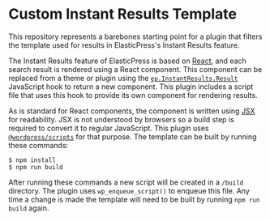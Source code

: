 # Custom Instant Results Template

This repository represents a barebones starting point for a plugin that filters the template used for results in ElasticPress's Instant Results feature.

The Instant Results feature of ElasticPress is based on [React](https://reactjs.org/), and each search result is rendered using a React component. This component can be replaced from a theme or plugin using the [`ep.InstantResults.Result`](https://10up.github.io/ElasticPress/tutorial-theme-integration.html) JavaScript hook to return a new component. This plugin includes a script file that uses this hook to provide its own component for rendering results.

As is standard for React components, the component is written using [JSX](https://reactjs.org/docs/introducing-jsx.html) for readability. JSX is not understood by browsers so a build step is required to convert it to regular JavaScript. This plugin uses [`@wordpress/scripts`](https://developer.wordpress.org/block-editor/reference-guides/packages/packages-scripts/) for that purpose. The template can be built by running these commands:

```console
$ npm install
$ npm run build
```

After running these commands a new script will be created in a `/build` directory. The plugin uses `wp_enqueue_script()` to enqueue this file. Any time a change is made the template will need to be built by running `npm run build` again.
